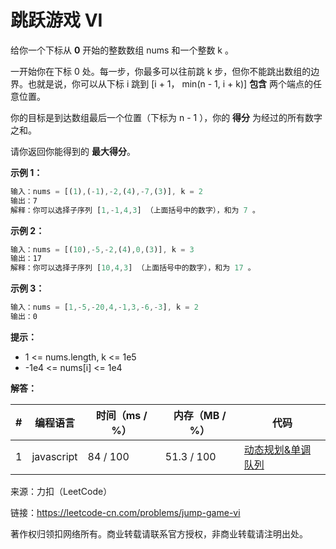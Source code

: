 # 跳跃游戏 VI

给你一个下标从 **0** 开始的整数数组 nums 和一个整数 k 。

一开始你在下标 0 处。每一步，你最多可以往前跳 k 步，但你不能跳出数组的边界。也就是说，你可以从下标 i 跳到 [i + 1， min(n - 1, i + k)] **包含** 两个端点的任意位置。

你的目标是到达数组最后一个位置（下标为 n - 1 ），你的 **得分** 为经过的所有数字之和。

请你返回你能得到的 **最大得分**。

**示例 1：**

``` javascript
输入：nums = [(1),(-1),-2,(4),-7,(3)], k = 2
输出：7
解释：你可以选择子序列 [1,-1,4,3] （上面括号中的数字），和为 7 。
```

**示例 2：**

``` javascript
输入：nums = [(10),-5,-2,(4),0,(3)], k = 3
输出：17
解释：你可以选择子序列 [10,4,3] （上面括号中的数字），和为 17 。
```

**示例 3：**

``` javascript
输入：nums = [1,-5,-20,4,-1,3,-6,-3], k = 2
输出：0
```

**提示：**

- 1 <= nums.length, k <= 1e5
- -1e4 <= nums[i] <= 1e4

**解答：**

**#**|**编程语言**|**时间（ms / %）**|**内存（MB / %）**|**代码**
--|--|--|--|--
1|javascript|84 / 100|51.3 / 100|[动态规划&单调队列](./javascript/ac_v1.js)

来源：力扣（LeetCode）

链接：https://leetcode-cn.com/problems/jump-game-vi

著作权归领扣网络所有。商业转载请联系官方授权，非商业转载请注明出处。
